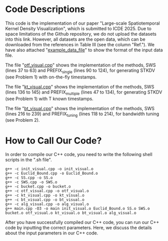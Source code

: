 # Code Descriptions
This code is the implementation of our paper "Large-scale Spatiotemporal Kernel Density Visualization", which is submitted to ICDE 2025. Due to space limitations of the Github repository, we do not upload the datasets into this link. However, all datasets are the open data, which can be downloaded from the references in Table III (see the column "Ref."). We have also attached "[example_data_file](example_data_file)" to show the format of the input data file.

The file "[otf_visual.cpp](otf_visual.cpp)" shows the implementation of the methods, SWS (lines 37 to 63) and PREFIX<sub>single</sub> (lines 90 to 124), for generating STKDV (see Problem 1) with on-the-fly timestamps.

The file "[kt_visual.cpp](kt_visual.cpp)" shows the implementation of the methods, SWS (lines 136 to 145) and PREFIX<sub>multiple</sub> (lines 47 to 134), for generating STKDV (see Problem 1) with T known timestamps.

The file "[bt_visual.cpp](bt_visual.cpp)" shows the implementation of the methods, SWS (lines 216 to 239) and PREFIX<sub>tuning</sub> (lines 118 to 214), for bandwidth tuning (see Problem 2).

# How to Call Our Code?
In order to compile our C++ code, you need to write the following shell scripts in the ".sh file".
```
g++ -c init_visual.cpp -o init_visual.o
g++ -c Euclid_Bound.cpp -o Euclid_Bound.o
g++ -c SS.cpp -o SS.o
g++ -c SWS.cpp -o SWS.o
g++ -c bucket.cpp -o bucket.o
g++ -c otf_visual.cpp -o otf_visual.o
g++ -c kt_visual.cpp -o kt_visual.o
g++ -c bt_visual.cpp -o bt_visual.o
g++ -c alg_visual.cpp -o alg_visual.o
g++ main.cpp -O3 -o main init_visual.o Euclid_Bound.o SS.o SWS.o bucket.o otf_visual.o kt_visual.o bt_visual.o alg_visual.o
```

After you have successfully compiled our C++ code, you can run our C++ code by inputting the correct parameters. Here, we discuss the details about the input parameters in our C++ code.

<!--- The shell script file "[compile_run.sh](compile_run.sh)" includes the details for compiling and running our C++ code.--->


<!--- # PREFIX (Technical Report)
Due to space limitations of PVLDB, we do not provide a detailed proof of Lemma 1 in the paper. In this Github link, we also include the technical report ([PREFIX_TR.pdf](PREFIX_TR.pdf)), which shows the proof in Section 7. Since the letters and figures are deformed when you view the pdf file in the anonymized Github link, you can first download this file and then read it in your local computer.--->
